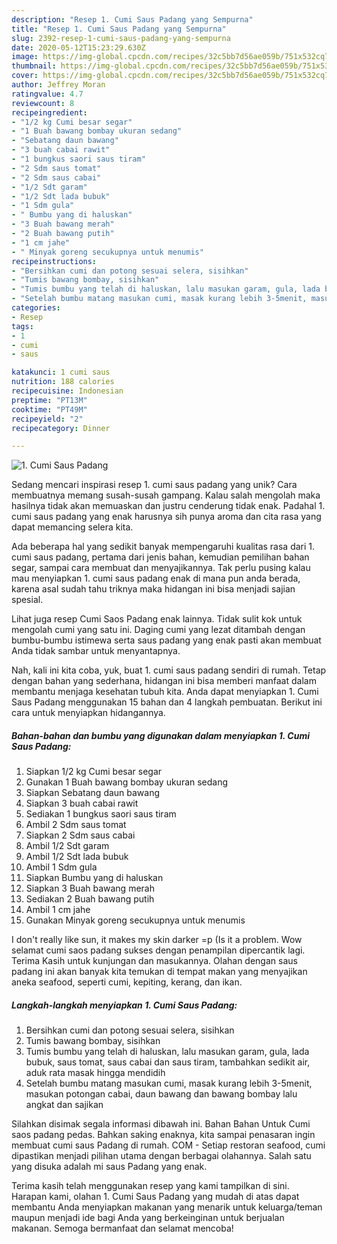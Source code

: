 ```yaml
---
description: "Resep 1. Cumi Saus Padang yang Sempurna"
title: "Resep 1. Cumi Saus Padang yang Sempurna"
slug: 2392-resep-1-cumi-saus-padang-yang-sempurna
date: 2020-05-12T15:23:29.630Z
image: https://img-global.cpcdn.com/recipes/32c5bb7d56ae059b/751x532cq70/1-cumi-saus-padang-foto-resep-utama.jpg
thumbnail: https://img-global.cpcdn.com/recipes/32c5bb7d56ae059b/751x532cq70/1-cumi-saus-padang-foto-resep-utama.jpg
cover: https://img-global.cpcdn.com/recipes/32c5bb7d56ae059b/751x532cq70/1-cumi-saus-padang-foto-resep-utama.jpg
author: Jeffrey Moran
ratingvalue: 4.7
reviewcount: 8
recipeingredient:
- "1/2 kg Cumi besar segar"
- "1 Buah bawang bombay ukuran sedang"
- "Sebatang daun bawang"
- "3 buah cabai rawit"
- "1 bungkus saori saus tiram"
- "2 Sdm saus tomat"
- "2 Sdm saus cabai"
- "1/2 Sdt garam"
- "1/2 Sdt lada bubuk"
- "1 Sdm gula"
- " Bumbu yang di haluskan"
- "3 Buah bawang merah"
- "2 Buah bawang putih"
- "1 cm jahe"
- " Minyak goreng secukupnya untuk menumis"
recipeinstructions:
- "Bersihkan cumi dan potong sesuai selera, sisihkan"
- "Tumis bawang bombay, sisihkan"
- "Tumis bumbu yang telah di haluskan, lalu masukan garam, gula, lada bubuk, saus tomat, saus cabai dan saus tiram, tambahkan sedikit air, aduk rata masak hingga mendidih"
- "Setelah bumbu matang masukan cumi, masak kurang lebih 3-5menit, masukan potongan cabai, daun bawang dan bawang bombay lalu angkat dan sajikan"
categories:
- Resep
tags:
- 1
- cumi
- saus

katakunci: 1 cumi saus 
nutrition: 188 calories
recipecuisine: Indonesian
preptime: "PT13M"
cooktime: "PT49M"
recipeyield: "2"
recipecategory: Dinner

---
```



![1. Cumi Saus Padang](https://img-global.cpcdn.com/recipes/32c5bb7d56ae059b/751x532cq70/1-cumi-saus-padang-foto-resep-utama.jpg)

Sedang mencari inspirasi resep 1. cumi saus padang yang unik? Cara membuatnya memang susah-susah gampang. Kalau salah mengolah maka hasilnya tidak akan memuaskan dan justru cenderung tidak enak. Padahal 1. cumi saus padang yang enak harusnya sih punya aroma dan cita rasa yang dapat memancing selera kita.

Ada beberapa hal yang sedikit banyak mempengaruhi kualitas rasa dari 1. cumi saus padang, pertama dari jenis bahan, kemudian pemilihan bahan segar, sampai cara membuat dan menyajikannya. Tak perlu pusing kalau mau menyiapkan 1. cumi saus padang enak di mana pun anda berada, karena asal sudah tahu triknya maka hidangan ini bisa menjadi sajian spesial.

Lihat juga resep Cumi Saos Padang enak lainnya. Tidak sulit kok untuk mengolah cumi yang satu ini. Daging cumi yang lezat ditambah dengan bumbu-bumbu istimewa serta saus padang yang enak pasti akan membuat Anda tidak sambar untuk menyantapnya.


Nah, kali ini kita coba, yuk, buat 1. cumi saus padang sendiri di rumah. Tetap dengan bahan yang sederhana, hidangan ini bisa memberi manfaat dalam membantu menjaga kesehatan tubuh kita. Anda dapat menyiapkan 1. Cumi Saus Padang menggunakan 15 bahan dan 4 langkah pembuatan. Berikut ini cara untuk menyiapkan hidangannya.

<!--inarticleads1-->

##### Bahan-bahan dan bumbu yang digunakan dalam menyiapkan 1. Cumi Saus Padang:

1. Siapkan 1/2 kg Cumi besar segar
1. Gunakan 1 Buah bawang bombay ukuran sedang
1. Siapkan Sebatang daun bawang
1. Siapkan 3 buah cabai rawit
1. Sediakan 1 bungkus saori saus tiram
1. Ambil 2 Sdm saus tomat
1. Siapkan 2 Sdm saus cabai
1. Ambil 1/2 Sdt garam
1. Ambil 1/2 Sdt lada bubuk
1. Ambil 1 Sdm gula
1. Siapkan  Bumbu yang di haluskan
1. Siapkan 3 Buah bawang merah
1. Sediakan 2 Buah bawang putih
1. Ambil 1 cm jahe
1. Gunakan  Minyak goreng secukupnya untuk menumis


I don&#39;t really like sun, it makes my skin darker =p (Is it a problem. Wow selamat cumi saos padang sukses dengan penampilan dipercantik lagi. Terima Kasih untuk kunjungan dan masukannya. Olahan dengan saus padang ini akan banyak kita temukan di tempat makan yang menyajikan aneka seafood, seperti cumi, kepiting, kerang, dan ikan. 

<!--inarticleads2-->

##### Langkah-langkah menyiapkan 1. Cumi Saus Padang:

1. Bersihkan cumi dan potong sesuai selera, sisihkan
1. Tumis bawang bombay, sisihkan
1. Tumis bumbu yang telah di haluskan, lalu masukan garam, gula, lada bubuk, saus tomat, saus cabai dan saus tiram, tambahkan sedikit air, aduk rata masak hingga mendidih
1. Setelah bumbu matang masukan cumi, masak kurang lebih 3-5menit, masukan potongan cabai, daun bawang dan bawang bombay lalu angkat dan sajikan


Silahkan disimak segala informasi dibawah ini. Bahan Bahan Untuk Cumi saos padang pedas. Bahkan saking enaknya, kita sampai penasaran ingin membuat cumi saus Padang di rumah. COM - Setiap restoran seafood, cumi dipastikan menjadi pilihan utama dengan berbagai olahannya. Salah satu yang disuka adalah mi saus Padang yang enak. 

Terima kasih telah menggunakan resep yang kami tampilkan di sini. Harapan kami, olahan 1. Cumi Saus Padang yang mudah di atas dapat membantu Anda menyiapkan makanan yang menarik untuk keluarga/teman maupun menjadi ide bagi Anda yang berkeinginan untuk berjualan makanan. Semoga bermanfaat dan selamat mencoba!

